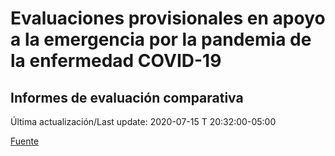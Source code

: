 # Evaluaciones provisionales en apoyo a la emergencia por la pandemia de la enfermedad COVID-19
## Informes de evaluación comparativa

Última actualización/Last update: 2020-07-15 T 20:32:00-05:00

 [Fuente](https://www.gob.mx/salud/documentos/evaluaciones-provisionales-en-apoyo-a-la-emergencia-por-la-pandemia-de-la-enfermedad-covid-19?state=published)
